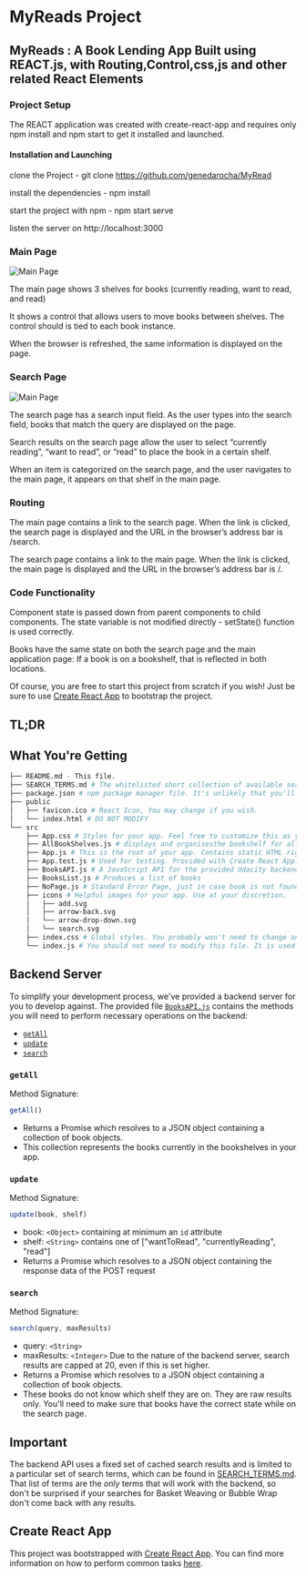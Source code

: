 # MyReads Project

## MyReads : A Book Lending App Built using REACT.js, with Routing,Control,css,js and other related React Elements 

### Project Setup

The REACT application was created with create-react-app and requires only npm install and npm start to get it installed and launched.

#### Installation and Launching
clone the Project - git clone https://github.com/genedarocha/MyRead

install the dependencies - npm install

start the project with npm - npm start serve

listen the server on http://localhost:3000

### Main Page
![Main Page](ScreenShotMain.png)

The main page shows 3 shelves for books (currently reading, want to read, and read)

It shows a control that allows users to move books between shelves. The control should is tied to each book instance.

When the browser is refreshed, the same information is displayed on the page.

### Search Page
![Main Page](ScreenShotSearch.png)

The search page has a search input field. As the user types into the search field, books that match the query are displayed on the page.

Search results on the search page allow the user to select “currently reading”, “want to read”, or “read” to place the book in a certain shelf.

When an item is categorized on the search page, and the user navigates to the main page, it appears on that shelf in the main page.

### Routing

The main page contains a link to the search page. When the link is clicked, the search page is displayed and the URL in the browser’s address bar is /search.

The search page contains a link to the main page. When the link is clicked, the main page is displayed and the URL in the browser’s address bar is /.

### Code Functionality

Component state is passed down from parent components to child components. The state variable is not modified directly - setState() function is used correctly.

Books have the same state on both the search page and the main application page: If a book is on a bookshelf, that is reflected in both locations.

Of course, you are free to start this project from scratch if you wish! Just be sure to use [Create React App](https://github.com/facebookincubator/create-react-app) to bootstrap the project.

## TL;DR


## What You're Getting
```bash
├── README.md - This file.
├── SEARCH_TERMS.md # The whitelisted short collection of available search terms for you to use with your app.
├── package.json # npm package manager file. It's unlikely that you'll need to modify this.
├── public
│   ├── favicon.ico # React Icon, You may change if you wish.
│   └── index.html # DO NOT MODIFY
└── src
    ├── App.css # Styles for your app. Feel free to customize this as you desire.
    ├── AllBookShelves.js # displays and organisesthe bookshelf for all types of books 
    ├── App.js # This is the root of your app. Contains static HTML right now.
    ├── App.test.js # Used for testing. Provided with Create React App. Testing is encouraged, but not required.
    ├── BooksAPI.js # A JavaScript API for the provided Udacity backend. Instructions for the methods are below.
    ├── BooksList.js # Produces a list of books
    ├── NoPage.js # Standard Error Page, just in case book is not found.
    ├── icons # Helpful images for your app. Use at your discretion.
    │   ├── add.svg
    │   ├── arrow-back.svg
    │   └── arrow-drop-down.svg
    │   └── search.svg   
    ├── index.css # Global styles. You probably won't need to change anything here.
    └── index.js # You should not need to modify this file. It is used for DOM rendering only.
```

## Backend Server

To simplify your development process, we've provided a backend server for you to develop against. The provided file [`BooksAPI.js`](src/BooksAPI.js) contains the methods you will need to perform necessary operations on the backend:

* [`getAll`](#getall)
* [`update`](#update)
* [`search`](#search)

### `getAll`

Method Signature:

```js
getAll()
```

* Returns a Promise which resolves to a JSON object containing a collection of book objects.
* This collection represents the books currently in the bookshelves in your app.

### `update`

Method Signature:

```js
update(book, shelf)
```

* book: `<Object>` containing at minimum an `id` attribute
* shelf: `<String>` contains one of ["wantToRead", "currentlyReading", "read"]  
* Returns a Promise which resolves to a JSON object containing the response data of the POST request

### `search`

Method Signature:

```js
search(query, maxResults)
```

* query: `<String>`
* maxResults: `<Integer>` Due to the nature of the backend server, search results are capped at 20, even if this is set higher.
* Returns a Promise which resolves to a JSON object containing a collection of book objects.
* These books do not know which shelf they are on. They are raw results only. You'll need to make sure that books have the correct state while on the search page.

## Important
The backend API uses a fixed set of cached search results and is limited to a particular set of search terms, which can be found in [SEARCH_TERMS.md](SEARCH_TERMS.md). That list of terms are the _only_ terms that will work with the backend, so don't be surprised if your searches for Basket Weaving or Bubble Wrap don't come back with any results.

## Create React App

This project was bootstrapped with [Create React App](https://github.com/facebookincubator/create-react-app). You can find more information on how to perform common tasks [here](https://github.com/facebookincubator/create-react-app/blob/master/packages/react-scripts/template/README.md).
